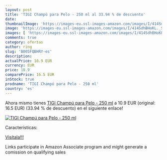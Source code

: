 ```yaml
---
layout: post
title: 'TIGI Champú para Pelo - 250 ml al 33.94 % de descuento'
date: 
thumbnailImage: 'https://images-eu.ssl-images-amazon.com/images/I/414SdhBHoKL._SL200_.jpg'
image: 'https://images-eu.ssl-images-amazon.com/images/I/414SdhBHoKL._SL200_.jpg'
images: [ 'https://images-eu.ssl-images-amazon.com/images/I/414SdhBHoKL._SL200_.jpg' ]
comments: true
category: ofertas
author: ring
slug: 'B005FQBHRY-es'
description:
actualPrice: 10.9 EUR
currency: EUR
price: 10.9
comparePrice: 16.5 EUR
inStock: true
prodname: 'TIGI Champú para Pelo - 250 ml'
country: 'es'
---
```


Ahora mismo tienes [TIGI Champú para Pelo - 250 ml](https://www.amazon.es/dp/B005FQBHRY/?tag=tolees-21) a 10.9 EUR (original: 16.5 EUR) (33.94 %  de descuento) en el siguiente enlace!

[![TIGI Champú para Pelo - 250 ml](https://images-eu.ssl-images-amazon.com/images/I/414SdhBHoKL._SL200_.jpg)](https://www.amazon.es/dp/B005FQBHRY/?tag=tolees-21)

Características:


[Visítala!!!](https://www.amazon.es/dp/B005FQBHRY/?tag=tolees-21)

Links participate in Amazon Associate program and might generate a comission on qualifying sales
